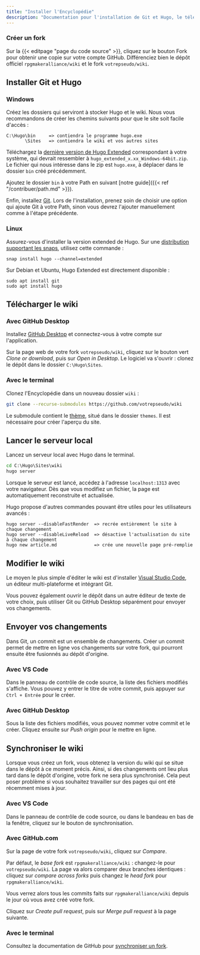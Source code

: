 ```yaml
---
title: "Installer l'Encyclopédie"
description: "Documentation pour l'installation de Git et Hugo, le téléchargement de l'Encyclopédie et la contribution."
---
```


### Créer un fork

Sur la {{< editpage "page du code source" >}}, cliquez sur le bouton Fork pour obtenir une copie sur votre compte GitHub. Différenciez bien le dépôt officiel `rpgmakeralliance/wiki` et le fork `votrepseudo/wiki`.

## Installer Git et Hugo

### Windows

Créez les dossiers qui serviront à stocker Hugo et le wiki. Nous vous recommandons de créer les chemins suivants pour que le site soit facile d'accès :

```
C:\Hugo\bin     => contiendra le programme hugo.exe
       \Sites   => contiendra le wiki et vos autres sites
```

Téléchargez la [dernière version de Hugo Extended](https://github.com/gohugoio/hugo/releases) correspondant à votre système, qui devrait ressembler à `hugo_extended_x.xx_Windows-64bit.zip`. Le fichier qui nous intéresse dans le zip est `hugo.exe`, à déplacer dans le dossier `bin` créé précédemment.

Ajoutez le dossier `bin` à votre Path en suivant [notre guide]({{< ref "/contribuer/path.md" >}}).

Enfin, installez [Git](https://git-scm.com/downloads). Lors de l'installation, prenez soin de choisir une option qui ajoute Git à votre Path, sinon vous devrez l'ajouter manuellement comme à l'étape précédente.

### Linux

Assurez-vous d'installer la version extended de Hugo. Sur une [distribution supportant les snaps](https://docs.snapcraft.io/core/install), utilisez cette commande :

```
snap install hugo --channel=extended
```

Sur Debian et Ubuntu, Hugo Extended est directement disponible :

```
sudo apt install git
sudo apt install hugo
```

## Télécharger le wiki

### Avec GitHub Desktop

Installez [GitHub Desktop](https://desktop.github.com/) et connectez-vous à votre compte sur l'application.

Sur la page web de votre fork `votrepseudo/wiki`, cliquez sur le bouton vert *Clone or download*, puis sur *Open in Desktop*. Le logiciel va s'ouvrir : clonez le dépôt dans le dossier `C:\Hugo\Sites`.

### Avec le terminal

Clonez l'Encyclopédie dans un nouveau dossier `wiki` :

```bash
git clone --recurse-submodules https://github.com/votrepseudo/wiki
```

Le submodule contient le [thème](https://github.com/Princesseuh/hugo-royal-theme), situé dans le dossier `themes`. Il est nécessaire pour créer l'aperçu du site.

## Lancer le serveur local

Lancez un serveur local avec Hugo dans le terminal.

```bat
cd C:\Hugo\Sites\wiki
hugo server
```

Lorsque le serveur est lancé, accédez à l'adresse `localhost:1313` avec votre navigateur. Dès que vous modifiez un fichier, la page est automatiquement reconstruite et actualisée.

Hugo propose d'autres commandes pouvant être utiles pour les utilisateurs avancés :

```
hugo server --disableFastRender  => recrée entièrement le site à chaque changement
hugo server --disableLiveReload  => désactive l'actualisation du site à chaque changement
hugo new article.md              => crée une nouvelle page pré-remplie
```

## Modifier le wiki

Le moyen le plus simple d'éditer le wiki est d'installer [Visual Studio Code](https://code.visualstudio.com/), un éditeur multi-plateforme et intégrant Git.

Vous pouvez également ouvrir le dépôt dans un autre éditeur de texte de votre choix, puis utiliser Git ou GitHub Desktop séparément pour envoyer vos changements.

## Envoyer vos changements

Dans Git, un commit est un ensemble de changements. Créer un commit permet de mettre en ligne vos changements sur votre fork, qui pourront ensuite être fusionnés au dépôt d'origine.

### Avec VS Code

Dans le panneau de contrôle de code source, la liste des fichiers modifiés s'affiche. Vous pouvez y entrer le titre de votre commit, puis appuyer sur `Ctrl + Entrée` pour le créer.

### Avec GitHub Desktop

Sous la liste des fichiers modifiés, vous pouvez nommer votre commit et le créer. Cliquez ensuite sur *Push origin* pour le mettre en ligne.

## Synchroniser le wiki

Lorsque vous créez un fork, vous obtenez la version du wiki qui se situe dans le dépôt à ce moment précis. Ainsi, si des changements ont lieu plus tard dans le dépôt d'origine, votre fork ne sera plus synchronisé. Cela peut poser problème si vous souhaitez travailler sur des pages qui ont été récemment mises à jour.

### Avec VS Code

Dans le panneau de contrôle de code source, ou dans le bandeau en bas de la fenêtre, cliquez sur le bouton de synchronisation.

### Avec GitHub.com

Sur la page de votre fork `votrepseudo/wiki`, cliquez sur *Compare*.

Par défaut, le *base fork* est `rpgmakeralliance/wiki` : changez-le pour `votrepseudo/wiki`. La page va alors comparer deux branches identiques : cliquez sur *compare across forks* puis changez le *head fork* pour `rpgmakeralliance/wiki`.

Vous verrez alors tous les commits faits sur `rpgmakeralliance/wiki` depuis le jour où vous avez créé votre fork.

Cliquez sur *Create pull request*, puis sur *Merge pull request* à la page suivante.

### Avec le terminal

Consultez la documentation de GitHub pour [synchroniser un fork](https://help.github.com/articles/syncing-a-fork/).